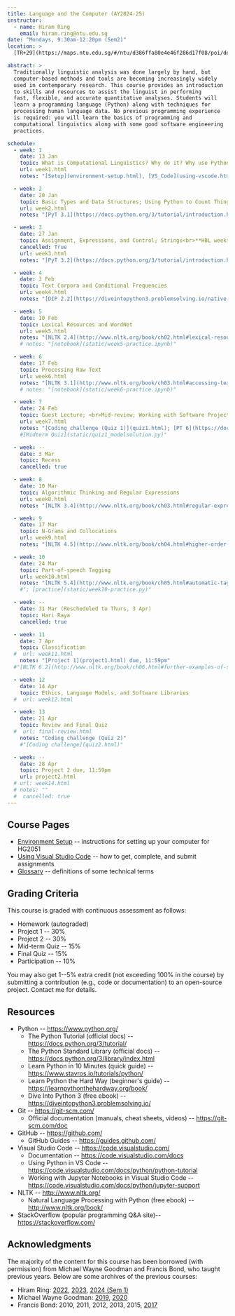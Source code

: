 ```yaml
---
title: Language and the Computer (AY2024-25)
instructor:
  - name: Hiram Ring
    email: hiram.ring@ntu.edu.sg
date: "Mondays, 9:30am-12:20pm (Sem2)"
location: >
  [TR+29](https://maps.ntu.edu.sg/#/ntu/d386ffa80e4e46f286d17f08/poi/details/e97bc9bf4c6740ca8f3d35cc) (LHS-B2-06, The Hive)

abstract: >
  Traditionally linguistic analysis was done largely by hand, but
  computer-based methods and tools are becoming increasingly widely
  used in contemporary research. This course provides an introduction
  to skills and resources to assist the linguist in performing
  fast, flexible, and accurate quantitative analyses. Students will
  learn a programming language (Python) along with techniques for
  processing human language data. No previous programming experience
  is required: you will learn the basics of programming and
  computational linguistics along with some good software engineering
  practices.

schedule:
  - week: 1
    date: 13 Jan
    topic: What is Computational Linguistics? Why do it? Why use Python?<br>Computer Science basics
    url: week1.html
    notes: "[Setup](environment-setup.html), [VS_Code](using-vscode.html)"

  - week: 2
    date: 20 Jan
    topic: Basic Types and Data Structures; Using Python to Count Things; Lists<br>What is AI?
    url: week2.html
    notes: "[PyT 3.1](https://docs.python.org/3/tutorial/introduction.html#using-python-as-a-calculator); [NLTK 1](https://www.nltk.org/book/ch01.html); [What is AI?](https://youtu.be/Hu1E9qJsXQ4)"

  - week: 3
    date: 27 Jan
    topic: Assignment, Expressions, and Control; Strings<br>**HBL week**
    cancelled: True
    url: week3.html
    notes: "[PyT 3.2](https://docs.python.org/3/tutorial/introduction.html#first-steps-towards-programming), [4](https://docs.python.org/3/tutorial/controlflow.html); [NLTK 4.1](http://www.nltk.org/book/ch02.html#wordlist-corpora)"

  - week: 4
    date: 3 Feb
    topic: Text Corpora and Conditional Frequencies
    url: week4.html
    notes: "[DIP 2.2](https://diveintopython3.problemsolving.io/native-datatypes.html#booleans),  [2.8](https://diveintopython3.problemsolving.io/native-datatypes.html#none); [PT 5.3](https://docs.python.org/3/tutorial/datastructures.html#tuples-and-sequences), [5.5](https://docs.python.org/3/tutorial/datastructures.html#dictionaries), [4.7.1](https://docs.python.org/3/tutorial/controlflow.html#default-argument-values)-[2](https://docs.python.org/3/tutorial/controlflow.html#keyword-arguments); [NLTK 2.1](http://www.nltk.org/book/ch02.html#accessing-text-corpora)-[2](http://www.nltk.org/book/ch02.html#conditional-frequency-distributions); [lecture](static/week4-lecture.py), [practice](static/week4-practice.py)"

  - week: 5
    date: 10 Feb
    topic: Lexical Resources and WordNet
    url: week5.html
    notes: "[NLTK 2.4](http://www.nltk.org/book/ch02.html#lexical-resources), [2.5](http://www.nltk.org/book/ch02.html#wordnet), ([How To](http://www.nltk.org/howto/wordnet.html)); [lecture](static/week5-lecture.py); [practice](static/week5-practice.py)"
    # notes: "[notebook](static/week5-practice.ipynb)"

  - week: 6
    date: 17 Feb
    topic: Processing Raw Text
    url: week6.html
    notes: "[NLTK 3.1](http://www.nltk.org/book/ch03.html#accessing-text-from-the-web-and-from-disk), [3.3](http://www.nltk.org/book/ch03.html#text-processing-with-unicode); [PT 7.1-7.3](https://docs.python.org/3/tutorial/inputoutput.html#fancier-output-formatting); [lecture](static/week6-lecture.py); [practice](static/week6-practice.py)"
    # notes: "[notebook](static/week6-practice.ipynb)"

  - week: 7
    date: 24 Feb
    topic: Guest Lecture; <br>Mid-review; Working with Software Projects (pre-recorded)
    url: week7.html
    notes: "[Coding challenge (Quiz 1)](quiz1.html); [PT 6](https://docs.python.org/3/tutorial/modules.html), [6.4](https://docs.python.org/3/tutorial/modules.html#packages)"
    #[Midterm Quiz](static/quiz1_modelsolution.py)"

  - week: --
    date: 3 Mar
    topic: Recess
    cancelled: true

  - week: 8
    date: 10 Mar
    topic: Algorithmic Thinking and Regular Expressions
    url: week8.html
    notes: "[NLTK 3.4](http://www.nltk.org/book/ch03.html#regular-expressions-for-detecting-word-patterns), [5](http://www.nltk.org/book/ch03.html#useful-applications-of-regular-expressions), [6](http://www.nltk.org/book/ch03.html#normalizing-text), [7](http://www.nltk.org/book/ch03.html#regular-expressions-for-tokenizing-text), [8](http://www.nltk.org/book/ch03.html#segmentation); [lecture](static/week8-lecture.py); [practice](static/week8-practice.py)"

  - week: 9
    date: 17 Mar
    topic: N-Grams and Collocations
    url: week9.html
    notes: "[NLTK 4.5](http://www.nltk.org/book/ch04.html#higher-order-functions), [5](http://www.nltk.org/book/ch05.html); [lecture](static/week9-lecture.py); [practice](static/week9-practice.py)"

  - week: 10
    date: 24 Mar
    topic: Part-of-speech Tagging
    url: week10.html
    notes: "[NLTK 5.4](http://www.nltk.org/book/ch05.html#automatic-tagging), [5](http://www.nltk.org/book/ch05.html#n-gram-tagging), [7](http://www.nltk.org/book/ch05.html#how-to-determine-the-category-of-a-word)"
    #"; [practice](static/week10-practice.py)"

  - week: --
    date: 31 Mar (Rescheduled to Thurs, 3 Apr)
    topic: Hari Raya
    cancelled: true

  - week: 11
    date: 7 Apr
    topic: Classification
  #  url: week11.html
    notes: "[Project 1](project1.html) due, 11:59pm"
  #"[NLTK 6.2](http://www.nltk.org/book/ch06.html#further-examples-of-supervised-classification), [5](http://www.nltk.org/book/ch06.html#naive-bayes-classifiers), [6](http://www.nltk.org/book/ch06.html#maximum-entropy-classifiers), [What is AI?](https://youtu.be/Hu1E9qJsXQ4); [Project 1](project1.html) due, 11:59pm; [practice](static/week11-practice.py), [enamdict](static/code/enamdict)"

  - week: 12
    date: 14 Apr
    topic: Ethics, Language Models, and Software Libraries
  #  url: week12.html

  - week: 13
    date: 21 Apr
    topic: Review and Final Quiz
  #  url: final-review.html
    notes: "Coding challenge (Quiz 2)"
    #"[Coding challenge](quiz2.html)"

  - week: --
    date: 28 Apr
    topic: Project 2 due, 11:59pm
    url: project2.html
  # url: week14.html
  # notes: ""
  #  cancelled: true
---
```


## Course Pages

- [Environment Setup](environment-setup.html) -- instructions for setting up your computer for HG2051
- [Using Visual Studio Code](using-vscode.html) -- how to get, complete, and submit assignments
- [Glossary](glossary.html) -- definitions of some technical terms

## Grading Criteria

This course is graded with continuous assessment as follows:

- Homework (autograded)
- Project 1 -- 30%
- Project 2 -- 30%
- Mid-term Quiz -- 15%
- Final Quiz -- 15%
- Participation -- 10%

You may also get 1--5% extra credit (not exceeding 100% in the course)
by submitting a contribution (e.g., code or documentation) to an
open-source project. Contact me for details.

## Resources

- Python -- <https://www.python.org/>
  - The Python Tutorial (official docs) -- <https://docs.python.org/3/tutorial/>
  - The Python Standard Library (official docs) -- <https://docs.python.org/3/library/index.html>
  - Learn Python in 10 Minutes (quick guide) -- <https://www.stavros.io/tutorials/python/>
  - Learn Python the Hard Way (beginner's guide) -- <https://learnpythonthehardway.org/book/>
  - Dive Into Python 3 (free ebook) -- <https://diveintopython3.problemsolving.io/>
- Git -- <https://git-scm.com/>
  - Official documentation (manuals, cheat sheets, videos) -- <https://git-scm.com/doc>
- GitHub -- <https://github.com/>
  - GitHub Guides -- <https://guides.github.com/>
- Visual Studio Code -- <https://code.visualstudio.com/>
  - Documentation -- <https://code.visualstudio.com/docs>
  - Using Python in VS Code -- <https://code.visualstudio.com/docs/python/python-tutorial>
  - Working with Jupyter Notebooks in Visual Studio Code -- <https://code.visualstudio.com/docs/python/jupyter-support>
- NLTK -- <http://www.nltk.org/>
  - Natural Language Processing with Python (free ebook) -- <http://www.nltk.org/book/>
- StackOverflow (popular programming Q&A site)-- <https://stackoverflow.com/>

## Acknowledgments

The majority of the content for this course has been borrowed (with
permission) from Michael Wayne Goodman and Francis Bond, who taught
previous years. Below are some archives of the previous courses:

- Hiram Ring:
  [2022](https://hg2051-ntu.github.io/AY2022/),
  [2023](https://hg2051-ntu.github.io/AY2023/),
  [2024 (Sem 1)](https://hg2051-ntu.github.io/AY2024Sem1/)
- Michael Wayne Goodman:
  [2019](https://compling.hss.ntu.edu.sg/courses/hg2051/),
  [2020](https://ntu-hg2051.github.io/)
- Francis Bond:
  2010,
  2011,
  2012,
  2013,
  2015,
  [2017](http://compling.hss.ntu.edu.sg/courses/hg2051.2017/)
